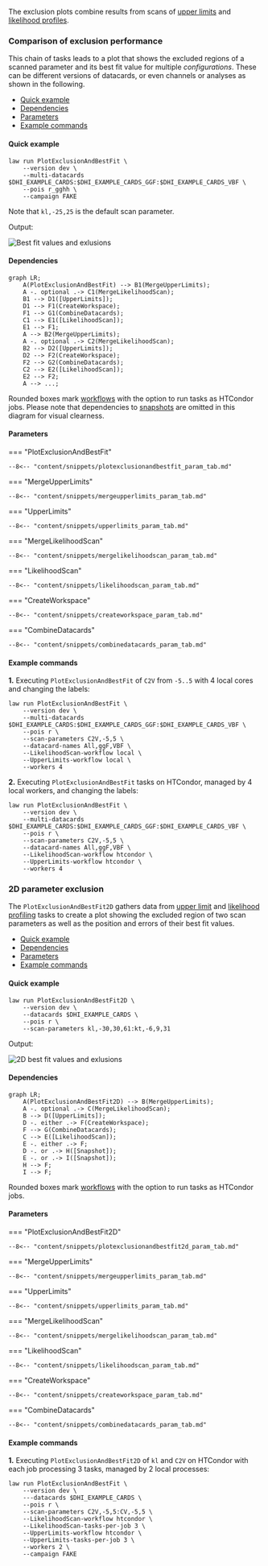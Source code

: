 The exclusion plots combine results from scans of [upper limits](./limits.md) and [likelihood profiles](./likelihood.md).


### Comparison of exclusion performance

This chain of tasks leads to a plot that shows the excluded regions of a scanned parameter and its best fit value for multiple *configurations*.
These can be different versions of datacards, or even channels or analyses as shown in the following.

- [Quick example](#quick-example)
- [Dependencies](#dependencies)
- [Parameters](#parameters)
- [Example commands](#example-commands)


#### Quick example

```shell
law run PlotExclusionAndBestFit \
    --version dev \
    --multi-datacards $DHI_EXAMPLE_CARDS:$DHI_EXAMPLE_CARDS_GGF:$DHI_EXAMPLE_CARDS_VBF \
    --pois r_gghh \
    --campaign FAKE
```

Note that `kl,-25,25` is the default scan parameter.

Output:

![Best fit values and exlusions](../images/exclusionbestfit__poi_r_gghh__scan_kl_-30.0_30.0_n61__params_r1.0_r_qqhh1.0_kt1.0_CV1.0_C2V1.0.png)


#### Dependencies

```mermaid
graph LR;
    A(PlotExclusionAndBestFit) --> B1(MergeUpperLimits);
    A -. optional .-> C1(MergeLikelihoodScan);
    B1 --> D1([UpperLimits]);
    D1 --> F1(CreateWorkspace);
    F1 --> G1(CombineDatacards);
    C1 --> E1([LikelihoodScan]);
    E1 --> F1;
    A --> B2(MergeUpperLimits);
    A -. optional .-> C2(MergeLikelihoodScan);
    B2 --> D2([UpperLimits]);
    D2 --> F2(CreateWorkspace);
    F2 --> G2(CombineDatacards);
    C2 --> E2([LikelihoodScan]);
    E2 --> F2;
    A --> ...;
```

Rounded boxes mark [workflows](practices.md#workflows) with the option to run tasks as HTCondor jobs.
Please note that dependencies to [snapshots](snapshot.md) are omitted in this diagram for visual clearness.


#### Parameters

=== "PlotExclusionAndBestFit"

    --8<-- "content/snippets/plotexclusionandbestfit_param_tab.md"

=== "MergeUpperLimits"

    --8<-- "content/snippets/mergeupperlimits_param_tab.md"

=== "UpperLimits"

    --8<-- "content/snippets/upperlimits_param_tab.md"

=== "MergeLikelihoodScan"

    --8<-- "content/snippets/mergelikelihoodscan_param_tab.md"

=== "LikelihoodScan"

    --8<-- "content/snippets/likelihoodscan_param_tab.md"

=== "CreateWorkspace"

    --8<-- "content/snippets/createworkspace_param_tab.md"

=== "CombineDatacards"

    --8<-- "content/snippets/combinedatacards_param_tab.md"


#### Example commands

**1.** Executing `PlotExclusionAndBestFit` of `C2V` from `-5..5` with 4 local cores and changing the labels:

```shell hl_lines="6-9"
law run PlotExclusionAndBestFit \
    --version dev \
    --multi-datacards $DHI_EXAMPLE_CARDS:$DHI_EXAMPLE_CARDS_GGF:$DHI_EXAMPLE_CARDS_VBF \
    --pois r \
    --scan-parameters C2V,-5,5 \
    --datacard-names All,ggF,VBF \
    --LikelihoodScan-workflow local \
    --UpperLimits-workflow local \
    --workers 4
```


**2.** Executing `PlotExclusionAndBestFit` tasks on HTCondor, managed by 4 local workers, and changing the labels:

```shell hl_lines="6-9"
law run PlotExclusionAndBestFit \
    --version dev \
    --multi-datacards $DHI_EXAMPLE_CARDS:$DHI_EXAMPLE_CARDS_GGF:$DHI_EXAMPLE_CARDS_VBF \
    --pois r \
    --scan-parameters C2V,-5,5 \
    --datacard-names All,ggF,VBF \
    --LikelihoodScan-workflow htcondor \
    --UpperLimits-workflow htcondor \
    --workers 4
```


### 2D parameter exclusion

The `PlotExclusionAndBestFit2D` gathers data from [upper limit](./limits.md) and [likelihood profiling](./likelihood.md) tasks to create a plot showing the excluded region of two scan parameters as well as the position and errors of their best fit values.

- [Quick example](#quick-example_1)
- [Dependencies](#dependencies_1)
- [Parameters](#parameters_1)
- [Example commands](#example-commands_1)


#### Quick example

```shell
law run PlotExclusionAndBestFit2D \
    --version dev \
    --datacards $DHI_EXAMPLE_CARDS \
    --pois r \
    --scan-parameters kl,-30,30,61:kt,-6,9,31
```

Output:

![2D best fit values and exlusions](../images/exclusionbestfit2d__poi_r__scan_kl_-30.0_30.0_n61_kt_-6.0_9.0_n31__params_r_qqhh1.0_r_gghh1.0_CV1.0_C2V1.0.png)


#### Dependencies

```mermaid
graph LR;
    A(PlotExclusionAndBestFit2D) --> B(MergeUpperLimits);
    A -. optional .-> C(MergeLikelihoodScan);
    B --> D([UpperLimits]);
    D -. either .-> F(CreateWorkspace);
    F --> G(CombineDatacards);
    C --> E([LikelihoodScan]);
    E -. either .-> F;
    D -. or .-> H([Snapshot]);
    E -. or .-> I([Snapshot]);
    H --> F;
    I --> F;
```

Rounded boxes mark [workflows](practices.md#workflows) with the option to run tasks as HTCondor jobs.


#### Parameters

=== "PlotExclusionAndBestFit2D"

    --8<-- "content/snippets/plotexclusionandbestfit2d_param_tab.md"

=== "MergeUpperLimits"

    --8<-- "content/snippets/mergeupperlimits_param_tab.md"

=== "UpperLimits"

    --8<-- "content/snippets/upperlimits_param_tab.md"

=== "MergeLikelihoodScan"

    --8<-- "content/snippets/mergelikelihoodscan_param_tab.md"

=== "LikelihoodScan"

    --8<-- "content/snippets/likelihoodscan_param_tab.md"

=== "CreateWorkspace"

    --8<-- "content/snippets/createworkspace_param_tab.md"

=== "CombineDatacards"

    --8<-- "content/snippets/combinedatacards_param_tab.md"


#### Example commands

**1.** Executing `PlotExclusionAndBestFit2D` of `kl` and `C2V` on HTCondor with each job processing 3 tasks, managed by 2 local processes:

```shell hl_lines="5-10"
law run PlotExclusionAndBestFit \
    --version dev \
    ---datacards $DHI_EXAMPLE_CARDS \
    --pois r \
    --scan-parameters C2V,-5,5:CV,-5,5 \
    --LikelihoodScan-workflow htcondor \
    --LikelihoodScan-tasks-per-job 3 \
    --UpperLimits-workflow htcondor \
    --UpperLimits-tasks-per-job 3 \
    --workers 2 \
    --campaign FAKE
```
